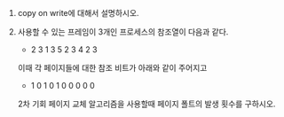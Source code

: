 1. copy on write에 대해서 설명하시오.

2. 사용할 수 있는 프레임이 3개인 프로세스의 참조열이 다음과 같다.
    - 2 3 1 3 5 2 3 4 2 3

    이때 각 페이지들에 대한 참조 비트가 아래와 같이 주어지고
    - 1 0 1 0 1 0 0 0 0 0

    2차 기회 페이지 교체 알고리즘을 사용할때 페이지 폴트의 발생 횟수를 구하시오.